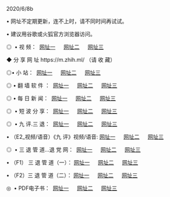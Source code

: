 <p>2020/6/8b
<p>• 网址不定期更新，连不上时，请不同时间再试试。
<p>• 建议用谷歌或火狐官方浏览器访问。
<p>◎  • 视 频： 
<a href="http://hiy.csso.cam/" target="_blank">网址一</a> 　 
<a href="http://hud.csso.cam/" target="_blank">网址二</a> 　 
<a href="http://hqp.csso.cam/b.html" target="_blank">网址三</a>
<p>◆ 分 享 网 址  https://m.zhih.ml/  （请 收 藏） </p>

<p>◎•  小 站：  
<a href="http://hiy.csso.cam/f.html" target="_blank">网址一</a> 　 
<a href="http://hud.csso.cam/h.html" target="_blank">网址二</a> 　 
<a href="http://hqp.csso.cam/k/" target="_blank">网址三</a></p><p>

<p>◎  • 翻 墙 软 件 ：  
<a href="http://hiy.csso.cam/ff/" target="_blank">网址一</a> 　 
<a href="http://hud.csso.cam/s/read/a1_nd.html" target="_blank">网址二</a> 　 
<a href="http://hqp.csso.cam/ff/index.html" target="_blank">网址三</a></p>
<p>◎  • 每 日 新 闻：  
<a href="http://hiy.csso.cam/day/" target="_blank">网址一</a> 　 
<a href="http://hud.csso.cam/day/" target="_blank">网址二</a> 　 
<a href="http://hqp.csso.cam/day/index.html" target="_blank">网址三</a></p>
<p>◎   • 短 波 分 享：  
<a href="http://hiy.csso.cam/h/" target="_blank">网址一</a> 　 
<a href="http://hqp.csso.cam/h/" target="_blank">网址二</a> 　 
<a href="http://hud.csso.cam/h/index.html" target="_blank">网址三</a></p>
<p>◎   • 九 评.三 退：  
<a href="http://hiy.csso.cam/t/" target="_blank">网址一</a> 　 
<a href="http://hqp.csso.cam/v2/index.html" target="_blank">网址二</a> 　 
<a href="http://hud.csso.cam/tt/index.html" target="_blank">网址三</a> 　</p>
<p>  • （E2_视频/语音）《九 评》视频/语音: 
<a href="http://hiy.csso.cam/7738.html" target="_blank">网址一</a> 　 
<a href="http://hqp.csso.cam/7614.html" target="_blank">网址二</a> 　 
<a href="http://hud.csso.cam/7633.html" target="_blank">网址三</a></p>
<p>◎   • 三 退 管 道...退 党 网：  
<a href="http://hiy.csso.cam/go/td1.html" target="_blank">网址一</a> 　 
<a href="http://hqp.csso.cam/go/td2.html" target="_blank">网址二</a> 　 
<a href="http://hud.csso.cam/go/td3.html" target="_blank">网址三</a></p>
<p>  • （F1） 三 退 管 道（一）： 
<a href="http://hiy.csso.cam/dd/" target="_blank">网址一</a> 　 
<a href="http://hqp.csso.cam/s/read/a1_tdx.html" target="_blank">网址二</a> 　 
<a href="http://hud.csso.cam/dd/" target="_blank">网址三</a></p>
<p>  • （F2）三 退 管 道（二）： 
<a href="http://hqp.csso.cam/d/" target="_blank">网址一</a> 　 
<a href="http://hiy.csso.cam/d/index.html" target="_blank">网址二</a> 　 
<a href="http://hud.csso.cam/d/" target="_blank">网址三</a></p>
<p>◎   • PDF电子书：  
<a href="http://hiy.csso.cam/p/" target="_blank">网址一</a> 　 
<a href="http://hud.csso.cam/p/index.html" target="_blank">网址二</a> 　 
<a href="http://hqp.csso.cam/p/" target="_blank">网址三</a></p>
